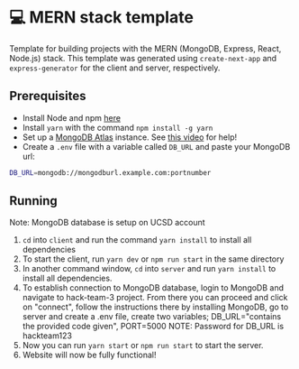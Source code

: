 # 💻 MERN stack template

Template for building projects with the MERN (MongoDB, Express, React, Node.js) stack.
This template was generated using `create-next-app` and `express-generator` for the
client and server, respectively.

## Prerequisites

- Install Node and npm [here](https://nodejs.org/en/download/)
- Install `yarn` with the command `npm install -g yarn`
- Set up a [MongoDB Atlas](https://www.mongodb.com/) instance. See [this video](https://www.youtube.com/watch?v=CcOL5h_ZFJM) for help!
- Create a `.env` file with a variable called `DB_URL` and paste your MongoDB url:

```bash
DB_URL=mongodb://mongodburl.example.com:portnumber
```

## Running
Note: MongoDB database is setup on UCSD account

1. `cd` into `client` and run the command `yarn install` to install all dependencies
2. To start the client, run `yarn dev` or `npm run start` in the same directory
3. In another command window, `cd` into `server` and run `yarn install` to install all dependencies.
4. To establish connection to MongoDB database, login to MongoDB and navigate to 
hack-team-3 project. From there you can proceed and click on "connect",
follow the instructions there by installing MongoDB, go to server and create a .env file,
create two variables; DB_URL="contains the provided code given", PORT=5000
NOTE: Password for DB_URL is hackteam123
5. Now you can run `yarn start`
   or `npm run start` to start the server.
6. Website will now be fully functional!
